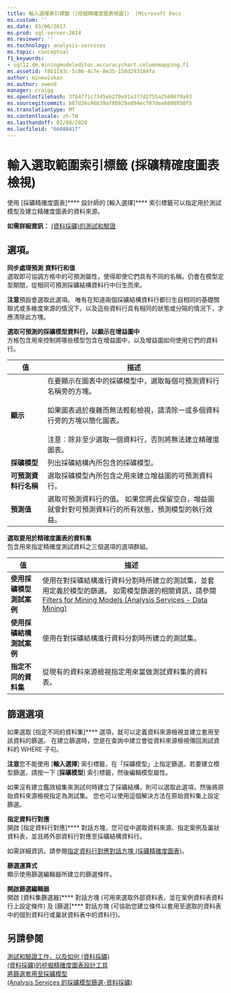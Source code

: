 ```yaml
---
title: 輸入選擇索引標籤（[挖掘精確度圖表視圖]） |Microsoft Docs
ms.custom: ''
ms.date: 03/06/2017
ms.prod: sql-server-2014
ms.reviewer: ''
ms.technology: analysis-services
ms.topic: conceptual
f1_keywords:
- sql12.dm.miningmodeleditor.accuracychart.columnmapping.f1
ms.assetid: f8b1193c-5c86-4c7e-8e35-158d293184fa
author: minewiskan
ms.author: owend
manager: craigg
ms.openlocfilehash: 3fb4771c7345eb270e91a377d2755a25606f9a93
ms.sourcegitcommit: b87d36c46b39af8b929ad94ec707dee8800950f5
ms.translationtype: MT
ms.contentlocale: zh-TW
ms.lasthandoff: 02/08/2020
ms.locfileid: "66080417"
---
```

# <a name="input-selection-tab-mining-accuracy-chart-view"></a>輸入選取範圍索引標籤 (採礦精確度圖表檢視)
  使用 [採礦精確度圖表]**** 設計師的 [輸入選擇]**** 索引標籤可以指定用於測試模型及建立精確度圖表的資料來源。  
  
 **如需詳細資訊：** [&#40;資料採礦&#41;的測試和驗證](data-mining/testing-and-validation-data-mining.md)  
  
## <a name="options"></a>選項。  
 **同步處理預測**  **資料行和值**  
 選取即可協調方格中的可預測屬性，使得即使它們具有不同的名稱，仍會在模型定型期間，從相同可預測採礦結構資料行中衍生而來。  
  
 **注意**預設會選取此選項。 唯有在知道兩個採礦結構資料行都衍生自相同的基礎關聯式或多維度來源的情況下，以及這些資料行具有相同的狀態或分隔的情況下，才應清除此方塊。  
  
 **選取可預測的採礦模型資料行，以顯示在增益圖中**  
 方格包含用來控制將哪些模型包含在增益圖中，以及增益圖如何使用它們的資料行。  
  
|值|描述|  
|-----------|-----------------|  
|**顯示**|在要顯示在圖表中的採礦模型中，選取每個可預測資料行名稱旁的方塊。<br /><br /> 如果圖表過於複雜而無法輕鬆檢視，請清除一或多個資料行旁的方塊以簡化圖表。<br /><br /> 注意︰除非至少選取一個資料行，否則將無法建立精確度圖表。|  
|**採礦模型**|列出採礦結構內所包含的採礦模型。|  
|**可預測資料行名稱**|選取採礦模型內所包含之用來建立增益圖的可預測資料行。|  
|**預測值**|選取可預測資料行的值。 如果您將此保留空白，增益圖就會針對可預測資料行的所有狀態，預測模型的執行效益。|  
  
 **選取要用於精確度圖表的資料集**  
 包含用來指定精確度測試資料之三個選項的選項群組。  
  
|值|描述|  
|-----------|-----------------|  
|**使用採礦模型測試案例**|使用在對採礦結構進行資料分割時所建立的測試集，並套用定義於模型的篩選。 如需模型篩選的相關資訊，請參閱 [Filters for Mining Models &#40;Analysis Services - Data Mining&#41;](data-mining/mining-models-analysis-services-data-mining.md)|  
|**使用採礦結構測試案例**|使用在對採礦結構進行資料分割時所建立的測試集。|  
|**指定不同的資料集**|從現有的資料來源檢視指定用來當做測試資料集的資料表。|  
  
## <a name="filtering-options"></a>篩選選項  
 如果選取 [指定不同的資料集]**** 選項，就可以定義資料來源檢視並建立套用至該資料的篩選。 在建立篩選時，您是在查詢中建立會從資料來源檢視傳回測試資料的 WHERE 子句。  
  
 **注意**您不能使用 [**輸入選擇**] 索引標籤，在「採礦模型」上指定篩選。若要建立模型篩選，請按一下 [**採礦模型**] 索引標籤，然後編輯模型屬性。  
  
 如果沒有建立鑑效組集來測試何時建立了採礦結構，則可以選取此選項，然後將原始資料來源檢視指定為測試集。 您也可以使用這個解決方法在原始資料集上設定篩選。  
  
 **指定資料行對應**  
 開啟 [指定資料行對應]**** 對話方塊，您可從中選取資料來源、指定案例及巢狀資料表，並且將外部資料行對應至採礦結構資料行。  
  
 如需詳細資訊，請參閱[指定資料行對應對話方塊 &#40;採礦精確度圖表&#41;](specify-column-mapping-dialog-box-mining-accuracy-chart.md)。  
  
 **篩選運算式**  
 顯示使用篩選編輯器所建立的篩選條件。  
  
 **開啟篩選編輯器**  
 開啟 [資料集篩選器]**** 對話方塊 (可用來選取外部資料表，並在案例資料表資料行上設定條件) 及 [篩選]**** 對話方塊 (可協助您建立條件以套用至選取的資料表中的個別資料行或巢狀資料表中的資料行)。  
  
## <a name="see-also"></a>另請參閱  
 [測試和驗證工作，以及如何 &#40;資料採礦&#41;](data-mining/testing-and-validation-tasks-and-how-tos-data-mining.md)   
 [&#40;資料採礦&#41;的挖掘精確度圖表設計工具](mining-accuracy-chart-designer-data-mining.md)   
 [將篩選套用至採礦模型](data-mining/apply-a-filter-to-a-mining-model.md)   
 [&#40;Analysis Services 的採礦模型篩選-資料採礦&#41;](data-mining/mining-models-analysis-services-data-mining.md)  
  
  
